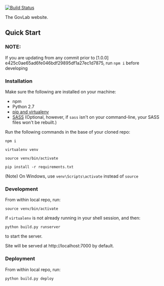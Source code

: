 [![Build Status](https://travis-ci.org/GovLab/www.thegovlab.org.svg?branch=master)](https://travis-ci.org/GovLab/www.thegovlab.org)

The GovLab website.

## Quick Start

### NOTE:
If you are updating from any commit prior to [1.0.0] e425c0ae65ad6fe046bdf29895df1a27ec1d7875, run `npm i` before developing

### Installation

Make sure the following are installed on your machine:

* npm
* Python 2.7
* [pip and virtualenv](http://stackoverflow.com/q/4324558)
* [SASS](http://sass-lang.com/install) (Optional, however, if `sass` isn't on your command-line,
your SASS files won't be rebuilt.)

Run the following commands in the base of your cloned repo:

```
npm i

virtualenv venv

source venv/bin/activate

pip install -r requirements.txt
```

(Note) On Windows, use `venv\Scripts\activate` instead of `source`

### Development

From within local repo, run:

```
source venv/bin/activate
```
if `virtualenv` is not already running in your shell session, and then:

```
python build.py runserver
```
to start the server.

Site will be served at http://localhost:7000 by default.

### Deployment

From within local repo, run:

```
python build.py deploy
```
